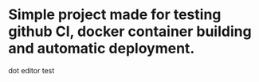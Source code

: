 # Simple project made for testing github CI, docker container building and automatic deployment.
 
 dot editor test